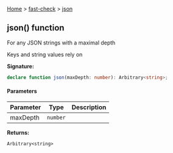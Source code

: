 [Home](/) &gt; [fast-check](../fast-check.md) &gt; [json](json_1.md)

## json() function

For any JSON strings with a maximal depth

Keys and string values rely on 

<b>Signature:</b>

```typescript
declare function json(maxDepth: number): Arbitrary<string>;
```

#### Parameters

|  Parameter | Type | Description |
|  --- | --- | --- |
|  maxDepth | <code>number</code> |  |

<b>Returns:</b>

`Arbitrary<string>`

